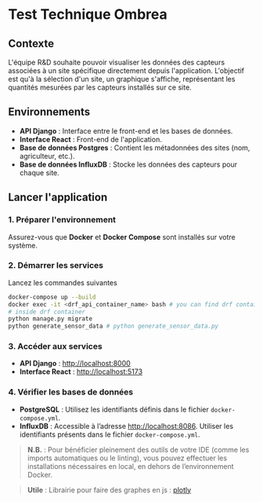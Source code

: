
# Test Technique Ombrea

## Contexte

L'équipe R&D souhaite pouvoir visualiser les données des capteurs associées à un site spécifique directement depuis l'application. L'objectif est qu'à la sélection d'un site, un graphique s'affiche, représentant les quantités mesurées par les capteurs installés sur ce site.

## Environnements

-   **API Django** : Interface entre le front-end et les bases de données.
-   **Interface React** : Front-end de l'application.
-   **Base de données Postgres** : Contient les métadonnées des sites (nom, agriculteur, etc.).
-   **Base de données InfluxDB** : Stocke les données des capteurs pour chaque site.

## Lancer l'application

### 1. Préparer l'environnement

Assurez-vous que **Docker** et **Docker Compose** sont installés sur votre système.

### 2. Démarrer les services

Lancez les commandes suivantes

```bash
docker-compose up --build
docker exec -it <drf_api_container_name> bash # you can find drf container name with docker ps
# inside drf container
python manage.py migrate
python generate_sensor_data # python generate_sensor_data.py
```

### 3. Accéder aux services

-   **API Django** : [http://localhost:8000](http://localhost:8000)
-   **Interface React** : [http://localhost:5173](http://localhost:5173)

### 4. Vérifier les bases de données

-   **PostgreSQL** : Utilisez les identifiants définis dans le fichier `docker-compose.yml`.
-   **InfluxDB** : Accessible à l’adresse [http://localhost:8086](http://localhost:8086). Utiliser les identifiants présents dans le fichier `docker-compose.yml`.

> **N.B.** : Pour bénéficier pleinement des outils de votre IDE (comme les imports automatiques ou le linting), vous pouvez effectuer les installations nécessaires en local, en dehors de l’environnement Docker. 

> **Utile** : Librairie pour faire des graphes en js : [plotly](https://plotly.com/javascript/)